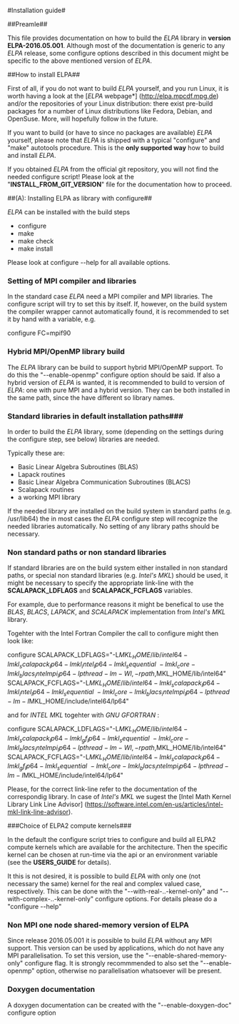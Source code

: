 #Installation guide#

##Preamle##

This file provides documentation on how to build the *ELPA* library in **version ELPA-2016.05.001**.
Although most of the documentation is generic to any *ELPA* release, some configure options
described in this document might be specific to the above mentioned version of *ELPA*.

##How to install ELPA##

First of all, if you do not want to build *ELPA* yourself, and you run Linux,
it is worth having a look at the [*ELPA* webpage*] (http://elpa.mpcdf.mpg.de)
and/or the repositories of your Linux distribution: there exist
pre-build packages for a number of Linux distributions like Fedora,
Debian, and OpenSuse. More, will hopefully follow in the future.

If you want to build (or have to since no packages are available) *ELPA* yourself,
please note that *ELPA* is shipped with a typical "configure" and "make"
autotools procedure. This is the **only supported way** how to build and install *ELPA*.

If you obtained *ELPA* from the official git repository, you will not find
the needed configure script! Please look at the "**INSTALL_FROM_GIT_VERSION**" file
for the documentation how to proceed.


##(A): Installing ELPA as library with configure##

*ELPA* can be installed with the build steps
- configure
- make
- make check
- make install

Please look at configure --help for all available options.

### Setting of MPI compiler and libraries ###

In the standard case *ELPA* need a MPI compiler and MPI libraries. The configure script
will try to set this by itself. If, however, on the build system the compiler wrapper
cannot automatically found, it is recommended to set it by hand with a variable, e.g.

configure FC=mpif90

### Hybrid MPI/OpenMP library build ###
The *ELPA* library can be build to support hybrid MPI/OpenMP support. To do this the
"--enable-openmp" configure option should be said. If also a hybrid version of *ELPA*
is wanted, it is recommended to build to version of *ELPA*: one with pure MPI and
a hybrid version. They can be both installed in the same path, since the have different
so library names.

### Standard libraries in default installation paths###

In order to build the *ELPA* library, some (depending on the settings during the
configure step, see below) libraries are needed.

Typically these are:
  - Basic Linear Algebra Subroutines (BLAS)
  - Lapack routines
  - Basic Linear Algebra Communication Subroutines (BLACS)
  - Scalapack routines
  - a working MPI library

If the needed library are installed on the build system in standard paths (e.g. /usr/lib64)
the in most cases the *ELPA* configure step will recognize the needed libraries
automatically. No setting of any library paths should be necessary.

### Non standard paths or non standard libraries ###

If standard libraries are on the build system either installed in non standard paths, or
special non standard libraries (e.g. *Intel's MKL*) should be used, it might be necessary
to specify the appropriate link-line with the **SCALAPACK_LDFLAGS** and **SCALAPACK_FCFLAGS** 
variables.

For example, due to performance reasons it might be benefical to use the *BLAS*, *BLACS*, *LAPACK*, 
and *SCALAPACK* implementation from *Intel's MKL* library.

Togehter with the Intel Fortran Compiler the call to configure might then look like:

configure SCALAPACK_LDFLAGS="-L$MKL_HOME/lib/intel64 -lmkl_scalapack_lp64 -lmkl_intel_lp64 -lmkl_sequential \
                             -lmkl_core -lmkl_blacs_intelmpi_lp64 -lpthread -lm -Wl,-rpath,$MKL_HOME/lib/intel64" \
	  SCALAPACK_FCFLAGS="-L$MKL_HOME/lib/intel64 -lmkl_scalapack_lp64 -lmkl_intel_lp64 -lmkl_sequential \
	                      -lmkl_core -lmkl_blacs_intelmpi_lp64 -lpthread -lm -I$MKL_HOME/include/intel64/lp64"

and for *INTEL MKL* togehter with *GNU GFORTRAN* :

configure SCALAPACK_LDFLAGS="-L$MKL_HOME/lib/intel64 -lmkl_scalapack_lp64 -lmkl_gf_lp64 -lmkl_sequential \
                             -lmkl_core -lmkl_blacs_intelmpi_lp64 -lpthread -lm -Wl,-rpath,$MKL_HOME/lib/intel64" \
	  SCALAPACK_FCFLAGS="-L$MKL_HOME/lib/intel64 -lmkl_scalapack_lp64 -lmkl_gf_lp64 -lmkl_sequential \
	                     -lmkl_core -lmkl_blacs_intelmpi_lp64 -lpthread -lm -I$MKL_HOME/include/intel64/lp64"


Please, for the correct link-line refer to the documentation of the correspondig library. In case of *Intel's MKL* we
sugest the [Intel Math Kernel Library Link Line Advisor] (https://software.intel.com/en-us/articles/intel-mkl-link-line-advisor).


###Choice of ELPA2 compute kernels###

In the default the configure script tries to configure and build all ELPA2 compute kernels which are available for
the architecture. Then the specific kernel can be chosen at run-time via the api or an environment variable (see
the **USERS_GUIDE** for details).

It this is not desired, it is possible to build *ELPA* with only one (not necessary the same) kernel for the
real and complex valued case, respectively. This can be done with the "--with-real-..-kernel-only" and
"--with-complex-..-kernel-only" configure options. For details please do a "configure --help"

### Non MPI one node shared-memory version of ELPA ###

Since release 2016.05.001 it is possible to build *ELPA* without any MPI support. This version can be used
by applications, which do not have any MPI parallelisation. To set this version, use the
"--enable-shared-memory-only" configure flag. It is strongly recommmended to also set the "--enable-openmp"
option, otherwise no parallelisation whatsoever will be present.

### Doxygen documentation ###
A doxygen documentation can be created with the "--enable-doxygen-doc" configure option








